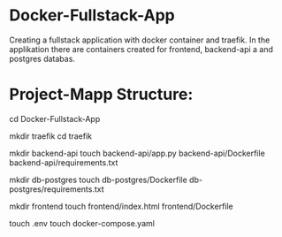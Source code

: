 # Docker-Fullstack-App
Creating a fullstack application with docker container and traefik. In the applikation there are containers created for frontend, backend-api a and postgres databas.


# Project-Mapp Structure:
cd Docker-Fullstack-App

mkdir traefik
cd traefik

mkdir backend-api
touch backend-api/app.py backend-api/Dockerfile backend-api/requirements.txt

mkdir db-postgres
touch db-postgres/Dockerfile db-postgres/requirements.txt

mkdir frontend
touch frontend/index.html frontend/Dockerfile

touch .env
touch docker-compose.yaml



